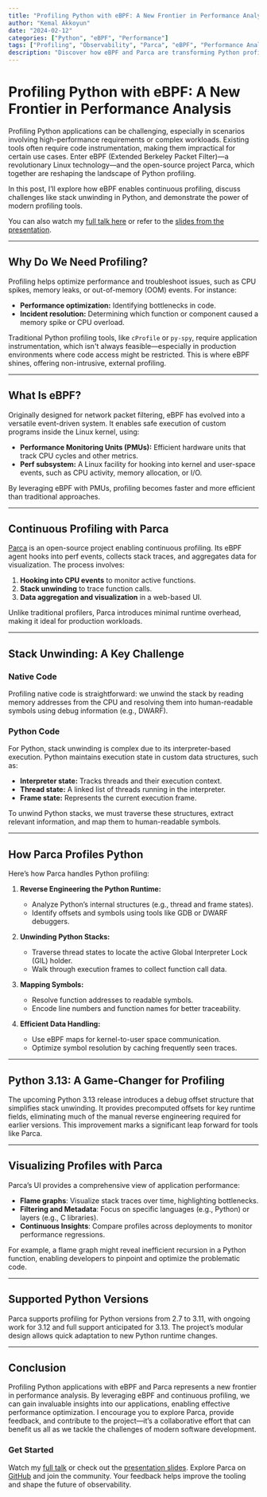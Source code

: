 ```yaml
---
title: "Profiling Python with eBPF: A New Frontier in Performance Analysis"
author: "Kemal Akkoyun"
date: "2024-02-12"
categories: ["Python", "eBPF", "Performance"]
tags: ["Profiling", "Observability", "Parca", "eBPF", "Performance Analysis"]
description: "Discover how eBPF and Parca are transforming Python profiling, enabling continuous, efficient, and non-intrusive performance analysis directly in production."
---
```


# Profiling Python with eBPF: A New Frontier in Performance Analysis

Profiling Python applications can be challenging, especially in scenarios involving high-performance requirements or complex workloads. Existing tools often require code instrumentation, making them impractical for certain use cases. Enter eBPF (Extended Berkeley Packet Filter)—a revolutionary Linux technology—and the open-source project Parca, which together are reshaping the landscape of Python profiling.

In this post, I’ll explore how eBPF enables continuous profiling, discuss challenges like stack unwinding in Python, and demonstrate the power of modern profiling tools.

You can also watch my [full talk here](https://youtu.be/nNbU26CoMWA?si=t3Mh1z6XfNwa5r7M) or refer to the [slides from the presentation](https://kakkoyun.me/notes/presentations/FOSDEM24+-+Profiling+Python+with+eBPF+-+A+New+Frontier+in+Performance+Analysis).

---

## Why Do We Need Profiling?

Profiling helps optimize performance and troubleshoot issues, such as CPU spikes, memory leaks, or out-of-memory (OOM) events. For instance:

- **Performance optimization:** Identifying bottlenecks in code.
- **Incident resolution:** Determining which function or component caused a memory spike or CPU overload.

Traditional Python profiling tools, like `cProfile` or `py-spy`, require application instrumentation, which isn't always feasible—especially in production environments where code access might be restricted. This is where eBPF shines, offering non-intrusive, external profiling.

---

## What Is eBPF?

Originally designed for network packet filtering, eBPF has evolved into a versatile event-driven system. It enables safe execution of custom programs inside the Linux kernel, using:

- **Performance Monitoring Units (PMUs):** Efficient hardware units that track CPU cycles and other metrics.
- **Perf subsystem:** A Linux facility for hooking into kernel and user-space events, such as CPU activity, memory allocation, or I/O.

By leveraging eBPF with PMUs, profiling becomes faster and more efficient than traditional approaches.

---

## Continuous Profiling with Parca

[Parca](https://github.com/parca-dev/parca) is an open-source project enabling continuous profiling. Its eBPF agent hooks into perf events, collects stack traces, and aggregates data for visualization. The process involves:

1. **Hooking into CPU events** to monitor active functions.
2. **Stack unwinding** to trace function calls.
3. **Data aggregation and visualization** in a web-based UI.

Unlike traditional profilers, Parca introduces minimal runtime overhead, making it ideal for production workloads.

---

## Stack Unwinding: A Key Challenge

### Native Code

Profiling native code is straightforward: we unwind the stack by reading memory addresses from the CPU and resolving them into human-readable symbols using debug information (e.g., DWARF).

### Python Code

For Python, stack unwinding is complex due to its interpreter-based execution. Python maintains execution state in custom data structures, such as:

- **Interpreter state:** Tracks threads and their execution context.
- **Thread state:** A linked list of threads running in the interpreter.
- **Frame state:** Represents the current execution frame.

To unwind Python stacks, we must traverse these structures, extract relevant information, and map them to human-readable symbols.

---

## How Parca Profiles Python

Here’s how Parca handles Python profiling:

1. **Reverse Engineering the Python Runtime:** 
   - Analyze Python’s internal structures (e.g., thread and frame states).
   - Identify offsets and symbols using tools like GDB or DWARF debuggers.

2. **Unwinding Python Stacks:**
   - Traverse thread states to locate the active Global Interpreter Lock (GIL) holder.
   - Walk through execution frames to collect function call data.

3. **Mapping Symbols:**
   - Resolve function addresses to readable symbols.
   - Encode line numbers and function names for better traceability.

4. **Efficient Data Handling:**
   - Use eBPF maps for kernel-to-user space communication.
   - Optimize symbol resolution by caching frequently seen traces.

---

## Python 3.13: A Game-Changer for Profiling

The upcoming Python 3.13 release introduces a debug offset structure that simplifies stack unwinding. It provides precomputed offsets for key runtime fields, eliminating much of the manual reverse engineering required for earlier versions. This improvement marks a significant leap forward for tools like Parca.

---

## Visualizing Profiles with Parca

Parca’s UI provides a comprehensive view of application performance:

- **Flame graphs**: Visualize stack traces over time, highlighting bottlenecks.
- **Filtering and Metadata**: Focus on specific languages (e.g., Python) or layers (e.g., C libraries).
- **Continuous Insights**: Compare profiles across deployments to monitor performance regressions.

For example, a flame graph might reveal inefficient recursion in a Python function, enabling developers to pinpoint and optimize the problematic code.

---

## Supported Python Versions

Parca supports profiling for Python versions from 2.7 to 3.11, with ongoing work for 3.12 and full support anticipated for 3.13. The project’s modular design allows quick adaptation to new Python runtime changes.

---

## Conclusion

Profiling Python applications with eBPF and Parca represents a new frontier in performance analysis. By leveraging eBPF and continuous profiling, we can gain invaluable insights into our applications, enabling effective performance optimization. I encourage you to explore Parca, provide feedback, and contribute to the project—it’s a collaborative effort that can benefit us all as we tackle the challenges of modern software development.

### Get Started

Watch my [full talk](https://youtu.be/nNbU26CoMWA?si=t3Mh1z6XfNwa5r7M) or check out the [presentation slides](https://kakkoyun.me/notes/presentations/FOSDEM24+-+Profiling+Python+with+eBPF+-+A+New+Frontier+in+Performance+Analysis). Explore Parca on [GitHub](https://github.com/parca-dev/parca) and join the community. Your feedback helps improve the tooling and shape the future of observability.